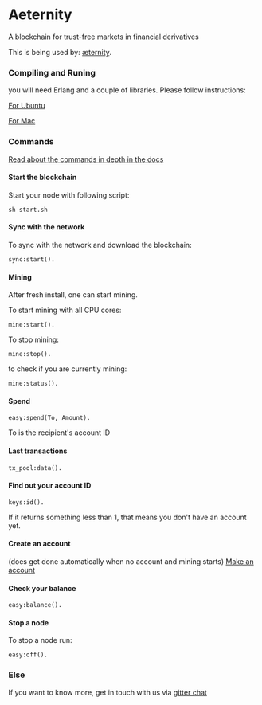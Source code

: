 Aeternity
==========

A blockchain for trust-free markets in financial derivatives

This is being used by: [æternity](https://aeternity.com).

### Compiling and Runing
you will need Erlang and a couple of libraries. Please follow instructions:

[For Ubuntu](docs/compile_ubuntu.md)

[For Mac](docs/compile_mac.md)


### Commands

[Read about the commands in depth in the docs](docs/commands.md)

#### Start the blockchain
Start your node with following script:
```
sh start.sh
```

#### Sync with the network
To sync with the network and download the blockchain: 
```
sync:start().
```

#### Mining
After fresh install, one can start mining.

To start mining with all CPU cores: 
```
mine:start().
```
To stop mining:
```
mine:stop().
```
to check if you are currently mining:
```
mine:status().
```

#### Spend
```
easy:spend(To, Amount).
```
To is the recipient's account ID

#### Last transactions
```
tx_pool:data().
```

#### Find out your account ID
```
keys:id().
```
If it returns something less than 1, that means you don't have an account yet.

#### Create an account
(does get done automatically when no account and mining starts)
[Make an account](docs/new_account.md)

#### Check your balance
```
easy:balance().
```

#### Stop a node
To stop a node run:
```
easy:off().
```


### Else
If you want to know more, get in touch with us via [gitter chat](https://github.com/zack-bitcoin/testnet)
